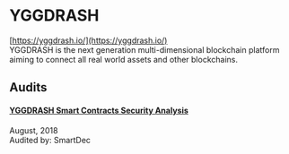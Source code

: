 # YGGDRASH

[https://yggdrash.io/](https://yggdrash.io/)<br>
YGGDRASH is the next generation multi-dimensional blockchain platform aiming to connect all real world assets and other blockchains.


## Audits


#### [YGGDRASH Smart Contracts Security Analysis](https://blog.smartdec.net/yggdrash-smart-contracts-security-analysis-4bd745b9aaf7)

August, 2018<br>
Audited by: SmartDec<br>